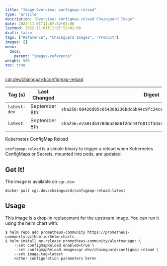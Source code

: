 ```yaml
---
title: "Image Overview: configmap-reload"
type: "article"
description: "Overview: configmap-reload Chainguard Image"
date: 2022-11-01T11:07:52+02:00
lastmod: 2022-11-01T11:07:52+02:00
draft: false
tags: ["Reference", "Chainguard Images", "Product"]
images: []
menu:
  docs:
    parent: "images-reference"
weight: 500
toc: true
---
```


[cgr.dev/chainguard/configmap-reload](https://github.com/chainguard-images/images/tree/main/images/configmap-reload)

| Tag (s)       | Last Changed  | Digest                                                                    |
|---------------|---------------|---------------------------------------------------------------------------|
|  `latest-dev` | September 8th | `sha256:00426d95c654368236bdc6b44c9fc24ca7a94c28911ee52679792fc58ba203ec` |
|  `latest`     | September 8th | `sha256:e7a01db378d6a2686f2dc44f6011f3da3d0e6345faa2062447f11fc0021665a1` |



Kubernetes ConfigMap Reload

`configmap-reload` is a simple binary to trigger a reload when Kubernetes ConfigMaps or Secrets, mounted into pods, are updated.

## Get It!

The image is available on `cgr.dev`:

```
docker pull cgr.dev/chainguard/configmap-reload:latest
```

## Usage

This image is a drop-in replacement for the upstream image.
You can run it using the helm chart with:

```shell
$ helm repo add prometheus-community https://prometheus-community.github.io/helm-charts
$ helm install my-release prometheus-community/alertmanager \
    --set configmapReload.enabled=true \
    --set configmapReload.image=cgr.dev/chainguard/configmap-reload \
    --set image.tag=latest
    <other configuration parameters here>
```

